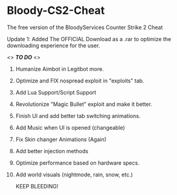 # Bloody-CS2-Cheat
The free version of the BloodyServices Counter Strike 2 Cheat

Update 1:
Added The OFFICIAL Download as a .rar to optimize the downloading experience for the user.

<\> ___TO DO___ <\>
1) Humanize Aimbot in Legitbot more.
2) Optimize and FIX nospread exploit in "exploits" tab.
3) Add Lua Support/Script Support
4) Revolutionize "Magic Bullet" exploit and make it better.
5) Finish UI and add better tab switching animations.
6) Add Music when UI is opened (changeable)
7) Fix Skin changer Animations (Again)
8) Add better injection methods
9) Optimize performance based on hardware specs.
10) Add world visuals (nightmode, rain, snow, etc.)

    KEEP BLEEDING!

